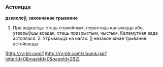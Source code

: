 ### Астояцца
**дзеяслоў, закончанае трыванне**

1. Пра вадкасць: стаць спакойным, перастаць калыхацца або, утварыўшы асадак, стаць празрыстым, чыстым. Каламутная вада астоялася. 2. Утрымацца на нагах. || незакончанае трыванне: астойвацца.

<a rel="author">[http://rv-blr.com/](http://rv-blr.com/slounik.jsp?letterId=0&maskId=0&pageId=292)</a>
